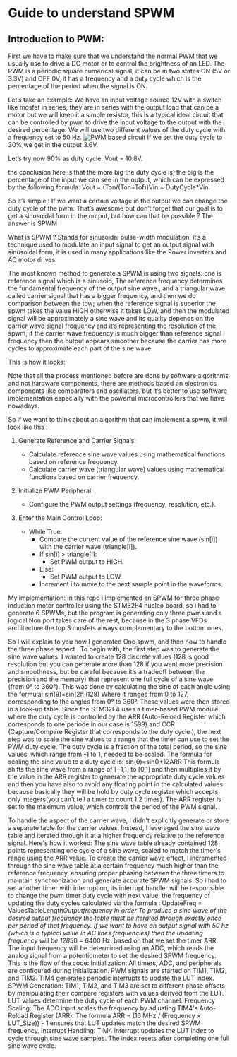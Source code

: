 # Guide to understand SPWM
## Introduction to PWM:
First we have to make sure that we understand the normal PWM that we usually use to drive a DC motor or to control the brightness of an LED. The PWM is a periodic square numerical signal, it can be in two states ON (5V or 3.3V) and OFF 0V, it has a frequency and a duty cycle which is the percentage of the period when the signal is ON.

Let’s take an example:
We have an input voltage source 12V with a switch like mosfet in series,  they are in series with the output load that can be a motor but we will keep it a simple resistor, this is a typical ideal circuit that can be controlled by pwm to drive the input voltage to the output with the desired percentage. We will use two different values of the duty cycle with a frequency set to 50 Hz.
![PWM based circuit](images/Screenshot_662.png)
If we set the duty cycle to 30%,we get in the output 3.6V.



Let’s try now 90% as duty cycle: 
Vout = 10.8V.




the conclusion here is that the more big the duty cycle is, the big is the percentage of the input we can see in the output, which can be expressed by the following formula:
Vout = (Ton/(Ton+Tof))Vin  = DutyCycle*Vin.

So it’s simple ! If we want a certain voltage in the output we can change the duty cycle of the pwm.
That’s awesome but don’t forget that our goal is to get a sinusoidal form in the output, but how can that be possible ? 
The answer is SPWM



What is SPWM ?
Stands for sinusoidal pulse-width modulation, it’s a technique used to modulate an input signal to get an output signal with sinusoidal form, it is used in many applications  like the Power inverters and AC motor drives.

The most known method to generate a SPWM is using two signals: one is reference signal which is a sinusoid, The reference frequency determines the fundamental frequency of the output sine wave., and a triangular wave called carrier signal that has a bigger frequency, and then we do comparison between the tow; when the reference signal is superior the spwm takes the value HIGH otherwise it takes LOW, and then the modulated signal will be approximately a sine wave and its quality depends on the carrier wave signal frequency and it’s representing the resolution of the spwm, if the carrier wave frequency is much bigger than reference signal frequency then the output appears smoother because the carrier has more cycles to approximate each part of the sine wave.

This is how it looks: 



Note that all the process mentioned before are done by software algorithms and not  hardware components, there are methods based on electronics components like comparators and oscillators, but it’s better to use software implementation especially with the powerful microcontrollers that we have nowadays. 

So if we want to think about an algorithm that can implement a spwm, it will look like this : 

1. Generate Reference and Carrier Signals:
    - Calculate reference sine wave values using mathematical functions based on reference frequency.
    - Calculate carrier wave (triangular wave) values using mathematical functions based on carrier frequency.

2. Initialize PWM Peripheral:
    - Configure the PWM output settings (frequency, resolution, etc.).

3. Enter the Main Control Loop:
    - While True:
        - Compare the current value of the reference sine wave (sin[i]) with the carrier wave (triangle[i]).
        - If sin[i] > triangle[i]:
            - Set PWM output to HIGH.
        - Else:
            - Set PWM output to LOW.
        - Increment i to move to the next sample point in the waveforms.


My implementation: 
In this repo i implemented an SPWM for three phase induction motor controller using the STM32F4 nucleo board, so i had to generate 6 SPWMs, but the program is generating only three pwms and a logical Non port takes care of the rest, because in the 3 phase VFDs architecture the top 3 mosfets always complementary to the bottom ones. 

So I will explain to you how I generated One spwm, and then how to handle the three phase aspect .
To begin with, the first step was to generate the sine wave values. I wanted to create 128 discrete values (128 is good resolution but you can generate more than 128 if you want more precision and smoothness, but be careful because it’s a tradeoff between the precision and the memory) that represent one full cycle of a sine wave (from 0° to 360°). This was done by calculating the sine of each angle using the formula:
sin(θ)=sin(​2π⋅i128)
Where it ranges from 0 to 127, corresponding to the angles from 0° to 360°. These values were then stored in a look-up table.
Since the STM32F4 uses a timer-based PWM module where the duty cycle is controlled by the ARR (Auto-Reload Register which corresponds to one periode in our case is 1599) and CCR (Capture/Compare Register that corresponds to the duty cycle ), the next step was to scale the sine values to a range that the timer can use to set the PWM duty cycle. The duty cycle is a fraction of the total period, so the sine values, which range from -1 to 1, needed to be scaled.
The formula for scaling the sine value to a duty cycle is:
sin(θ)=sin(​)+12ARR
This formula shifts the sine wave from a range of [−1,1] to [0,1] and then multiplies it by the value in the ARR register to generate the appropriate duty cycle values and then you have also to avoid any floating point in the calculated values because basically they will be hold by duty cycle register which accepts only integers(you can’t tell a timer to count 1.2 times). The ARR register is set to the maximum value, which controls the period of the PWM signal.

To handle the aspect of the carrier wave, I didn't explicitly generate or store a separate table for the carrier values. Instead, I leveraged the sine wave table and iterated through it at a higher frequency relative to the reference signal. Here's how it worked:
The sine wave table already contained 128 points representing one cycle of a sine wave, scaled to match the timer's range using the ARR value.
To create the carrier wave effect, I incremented through the sine wave table at a certain frequency much higher than the reference frequency, ensuring proper phasing between the three timers to maintain synchronization and generate accurate SPWM signals.
So i had to set another timer with interruption, its interrupt handler will be responsible to change the pwm timer duty cycle with next value, the frequency of updating the duty cycles calculated via the formula : UpdateFreq = ValuesTableLength*Outputfrequency In order To produce a sine wave of the desired output frequency the table must be iterated through exactly once per period of that frequency.
If we want to have an output signal with 50 hz (which is a typical value in AC lines frequencies) then the updating frequency will be 128*50  = 6400 Hz, based on that we set the timer ARR.
The input frequency will be determined using an ADC, which reads the analog signal from a potentiometer to set the desired SPWM frequency.
This is the flow of the code: 
Initialization:
All timers, ADC, and peripherals are configured during initialization.
PWM signals are started on TIM1, TIM2, and TIM3.
TIM4 generates periodic interrupts to update the LUT index.
SPWM Generation:
TIM1, TIM2, and TIM3 are set to different phase offsets by manipulating their compare registers with values derived from the LUT.
LUT values determine the duty cycle of each PWM channel.
Frequency Scaling:
The ADC input scales the frequency by adjusting TIM4's Auto-Reload Register (ARR).
The formula ARR = (16 MHz / (Frequency × LUT_Size)) - 1 ensures that LUT updates match the desired SPWM frequency.
Interrupt Handling:
TIM4 interrupt updates the LUT index to cycle through sine wave samples.
The index resets after completing one full sine wave cycle.





